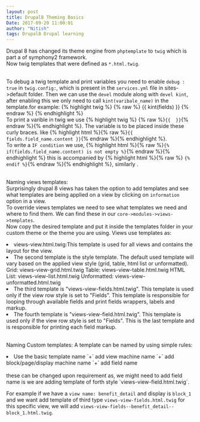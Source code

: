 ```yaml
---
layout: post
title: Drupal8 Theming Basics
Date: 2017-09-20 11:00:01
author: "Nitish"
tags: Drupal8 Drupal learning
---
```


Drupal 8 has changed its theme engine from `phptemplate` to `twig` which is part a of symphony2 framework.<br />
Now twig templates that were defined as `*.html.twig`.<br /><br />

To debug a twig template and print variables you need to enable `debug : true` in `twig.config:`, which is present
in the `services.yml` file in sites->default folder.
Then we can use the `devel` module along with `devel kint`, after enabling this we only need to
call `kint(varibale_name)`
in the template.for example:
{% highlight twig %}
{% raw %}
  {{ kint(fields) }} {% endraw %}
  {% endhighlight %}
<br />
To print a varible in twig we use {% highlight twig %} {% raw %}`{{  }}`{% endraw %}{% endhighlight %}. The variable is to be placed inside these curly braces.
like {% highlight html %}{% raw %}`{{ fields.field_name.content }}`{% endraw %}{% endhighlight %}.<br />
To write a `IF condition` we use, {% highlight html %}{% raw %}`{% if(fields.field_name.content) is not empty %}`{% endraw %}{% endhighlight %} this is accompanied by {% highlight html %}{% raw %} `{% endif %}`{% endraw %}{% endhighlight %}, similarly .
<br /><br />

Naming views templates: <br />
Surprisingly drupal 8 views has taken the option to add templates and see what templates are being applied on a view by clicking on `information` option in a view.<br />
To override views templates we need to see what templates we need and where to find them.
We can find these in our `core->modules->views->templates`.<br />
Now copy the desired template and put it inside the templates folder in your custom theme or the theme you are using. Views use templates as:
<li>views-view.html.twig:This template is used for all views and contains the layout for the view.</li>
<li>The second template is the style template. The default used template will vary based on the applied view style (grid, table, html list or unformatted).
Grid: views-view-grid.html.twig
Table: views-view-table.html.twig
HTML List: views-view-list.html.twig
Unformatted: views-view-unformatted.html.twig</li>
<li>The third template is "views-view-fields.html.twig". This template is used only if the view row style is set to "Fields". This template is responsible for looping through available fields and print fields wrappers, labels and markup.</li>
<li>The fourth template is "views-view-field.html.twig". This template is used only if the view row style is set to "Fields". This is the last template and is responsible for printing each field markup.</li>
<br />

Naming Custom templates:
A template can be named by using simple rules:
<li>Use the basic template name `+` add view machine name `+` add block/page/display machine name `+` add field name</li> <br />
these can be changed upon requirement as, we might need to add field name is we are adding template of forth style `views-view-field.html.twig`. <br />

For example if we have a `view name: benefit_detail` and display is `block_1` and we want add template of third type `views-view-fields.html.twig` for this specific view, we will add
`views-view-fields--benefit_detail--block_1.html.twig`.

<br />
